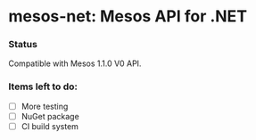 # mesos-net: Mesos API for .NET

### Status

Compatible with Mesos 1.1.0 V0 API.

### Items left to do:

- [ ] More testing
- [ ] NuGet package
- [ ] CI build system
